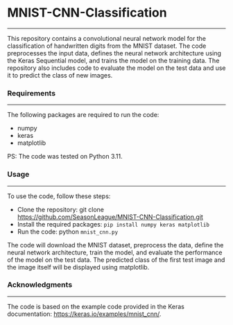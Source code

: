 # MNIST-CNN-Classification
---
This repository contains a convolutional neural network model for the classification of handwritten digits from the MNIST dataset. The code preprocesses the input data, defines the neural network architecture using the Keras Sequential model, and trains the model on the training data. The repository also includes code to evaluate the model on the test data and use it to predict the class of new images.

### Requirements
---
The following packages are required to run the code:

- numpy
- keras
- matplotlib

PS: The code was tested on Python 3.11.

### Usage
---
To use the code, follow these steps:

- Clone the repository: git clone https://github.com/SeasonLeague/MNIST-CNN-Classification.git
- Install the required packages: `pip install numpy keras matplotlib`
- Run the code: python `mnist_cnn.py`

The code will download the MNIST dataset, preprocess the data, define the neural network architecture, train the model, and evaluate the performance of the model on the test data. The predicted class of the first test image and the image itself will be displayed using matplotlib.

### Acknowledgments
---
The code is based on the example code provided in the Keras documentation: https://keras.io/examples/mnist_cnn/.